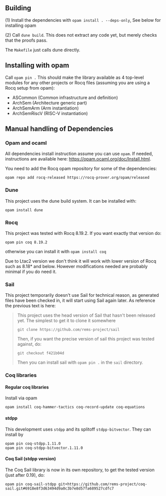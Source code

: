 ## Building

(1) Install the dependencies with `opam install . --deps-only`, See below for installing opam

(2) Call `dune build`. This does not extract any code yet, but merely checks that the proofs pass.

The `Makefile` just calls dune directly.

## Installing with opam

Call `opam pin .` This should make the library available as 4 top-level modules for any other
projects or Rocq files (assuming you are using a Rocq setup from opam):
 - ASCommon (Common infrastructure and definition)
 - ArchSem (Architecture generic part)
 - ArchSemArm (Arm instantiation)
 - ArchSemRiscV (RISC-V instantiation)


## Manual handling of Dependencies

### Opam and ocaml

All dependencies install instruction assume you can use `opam`. If needed,
instructions are available here: https://opam.ocaml.org/doc/Install.html.

You need to add the Rocq opam repository for some of the dependencies:
```
opam repo add rocq-released https://rocq-prover.org/opam/released
```


### Dune

This project uses the dune build system. It can be installed with:
```
opam install dune
```


### Rocq

This project was tested with Rocq 8.19.2. If you want exactly that version do:
```
opam pin coq 8.19.2
```
otherwise you can install it with `opam install coq`

Due to Ltac2 version we don't think it will work with lower version of Rocq such
as 8.18* and below. However modifications needed are probably minimal if you do
need it.


### Sail

This project temporarily doesn't use Sail for technical reason, as generated files
have been checked in, it will start using Sail again later. As reference the
previous text is here:

> This project uses the head version of Sail that hasn't been released yet. The
> simplest to get it to clone it somewhere
> ```
> git clone https://github.com/rems-project/sail
> ```
>
> Then, if you want the precise version of sail this project was tested
> against, do:
> ```
> git checkout f421b04d
> ```
>
> Then you can install sail with `opam pin .` in the `sail` directory.


### Coq libraries

#### Regular coq libraries

Install via opam
```
opam install coq-hammer-tactics coq-record-update coq-equations
```

#### stdpp

This development uses `stdpp` and its splitoff `stdpp-bitvector`. They can install by

```
opam pin coq-stdpp.1.11.0
opam pin coq-stdpp-bitvector.1.11.0
```

#### Coq Sail (stdpp version)

The Coq Sail library is now in its own repository, to get the tested version (just after 0.19), do:

```
opam pin coq-sail-stdpp git+https://github.com/rems-project/coq-sail.git#6918e8f3d63494d9a0c3b7e8d57fa689527cdfc7

```


